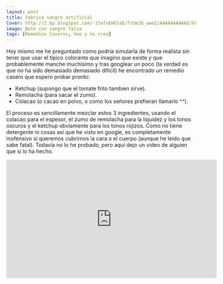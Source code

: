 ```yaml
---
layout: post
title: Fabrica sangre artificial
Cover: http://2.bp.blogspot.com/-1twfvEHGleE/TrUmJO_aweI/AAAAAAAAAkE/hL2ptnHfylI/s1600/070512113724.jpg
image: Bote con sangre falsa
tags: [Remedios Caseros, Veo y no creo]
---
```


Hoy mismo me he preguntado como podría simularla de forma realista sin tener que usar el típico colorante que imagino que existe y que probablemente manche muchísimo y tras googlear un poco (la verdad es que no ha sido demasiado demasiado difícil) he encontrado un remedio casero que espero probar pronto:

 - Ketchup (supongo que el tomate frito tambien sirve).
 - Remolacha (para sacar el zumo).
 - Colacao (o cacao en polvo, o como los señores prefieran llamarlo ^^).

El proceso es sencillamente mezclar estos 3 ingredientes, usando el colacao para el espesor, el zumo de remolacha para la liquidez y los tonos oscuros y el ketchup obviamente para los tonos rojizos.
Como no tiene detergente ni cosas así que he visto en google, es completamente inofensivo si queremos cubrirnos la cara o el cuerpo (aunque he leído que sabe fatal). Todavía no lo he probado, pero aquí dejo un video de alguien que sí lo ha hecho.

<iframe width="560" height="315" src="https://www.youtube-nocookie.com/embed/lyJJmpI3mnE" frameborder="0" allowfullscreen></iframe>
